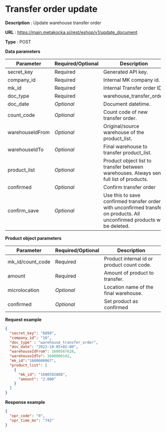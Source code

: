 # Transfer order update

**Description** : Update warehouse transfer order

**URL** : https://main.metakocka.si/rest/eshop/v1/update_document

**Type** : POST

**Data parameters**

| Parameter       | Required/Optional | Description                                                                                                                |
|-----------------|-------------------|----------------------------------------------------------------------------------------------------------------------------|
| secret_key      | Required          | Generated API key.                                                                                                         |
| company_id      | Required          | Internal MK company id.                                                                                                    |
| mk_id           | Required          | Internal Transfer order ID                                                                                                 |
| doc_type        | Required          | warehouse_transfer_order                                                                                                   |
| doc_date        | _Optional_        | Document datetime.                                                                                                         |
| count_code      | _Optional_        | Count code of new transfer order.                                                                                          |
| warehouseIdFrom | _Optional_        | Original/source warehouse of the product_list.                                                                             |
| warehouseIdTo   | _Optional_        | Final warehouse to transfer product_list.                                                                                  |
| product_list    | _Optional_        | Product object list to transfer between warehouses. Always send full list of products.                                     |
| confirmed       | _Optional_        | Confirm transfer order                                                                                                     |
| confirm_save    | _Optional_        | Use this to save confirmed transfer order with unconfirmed transfer on products. All unconfirmed products will be deleted. |

**Product object parameters**

| Parameter        | Required/Optional | Description                                |
|------------------|-------------------|--------------------------------------------|
| mk_id/count_code | Required          | Product internal id or product count code. |
| amount           | Required          | Amount of product to transfer.             |
| microlocation    | _Optional_        | Location name of the final warehouse.      |
| confirmed        | _Optional_        | Set product as confirmed                   |


**Request example**
```json
{
  "secret_key": "8899",
  "company_id": "16",
  "doc_type" : "warehouse_transfer_order",
  "doc_date": "2022-10-05+02:00",
  "warehouseIdFrom": 1600567628,
  "warehouseIdTo": 1600000142,
  "mk_id":"1600600067",
  "product_list": [
    {
      "mk_id": "1600592808",
      "amount": "2.000"
    }
  ]
}
```

**Response example**
```json
{
  "opr_code": "0",
  "opr_time_ms": "742"
}
```

